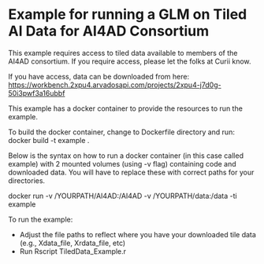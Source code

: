# Example for running a GLM on Tiled AI Data for AI4AD Consortium
This example requires access to tiled data available to members of the AI4AD consortium. If you require access, please let the folks at Curii know.

If you have access, data can be downloaded from here:
https://workbench.2xpu4.arvadosapi.com/projects/2xpu4-j7d0g-50i3pwf3a16ubbf

This example has a docker container to provide the resources to run the example.

To build the docker container, change to Dockerfile directory and run:
docker build -t example .

Below is the syntax on how to run a docker container (in this case called example) with 2 mounted volumes (using -v flag) containing code and downloaded data. You will have to replace these with correct paths for your directories.

docker run -v /YOURPATH/AI4AD:/AI4AD -v /YOURPATH/data:/data -ti example

To run the example:
* Adjust the file paths to reflect where you have your downloaded tile data (e.g., Xdata_file, Xrdata_file, etc)
* Run Rscript TiledData_Example.r
